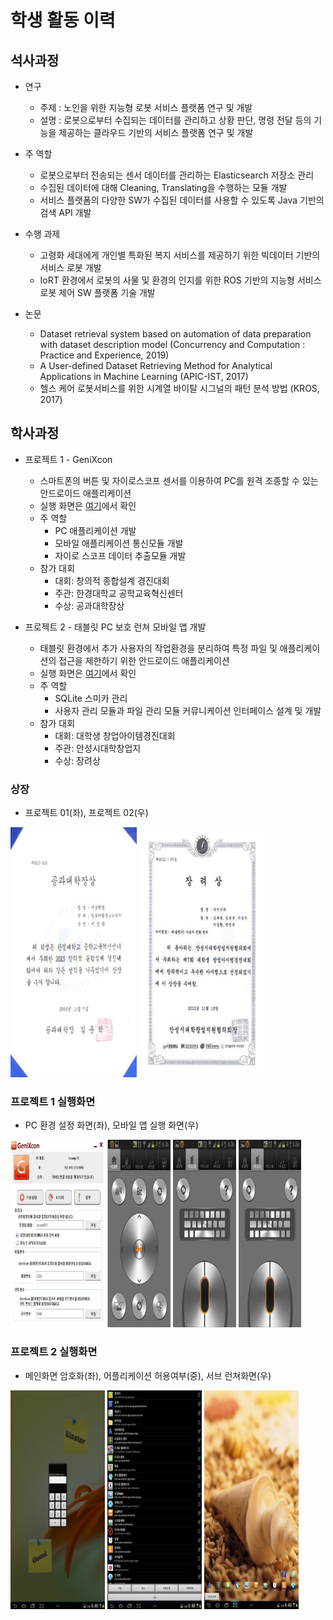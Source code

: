 
# 학생 활동 이력

## 석사과정

- 연구
  - 주제 : 노인을 위한 지능형 로봇 서비스 플랫폼 연구 및 개발
  - 설명 : 로봇으로부터 수집되는 데이터를 관리하고 상황 판단, 명령 전달 등의 기능을 제공하는 클라우드 기반의 서비스 플랫폼 연구 및 개발

- 주 역할
  - 로봇으로부터 전송되는 센서 데이터를 관리하는 Elasticsearch 저장소 관리
  - 수집된 데이터에 대해 Cleaning, Translating을 수행하는 모듈 개발
  - 서비스 플랫폼의 다양한 SW가 수집된 데이터를 사용할 수 있도록 Java 기반의 검색 API 개발

- 수행 과제
  - 고령화 세대에게 개인별 특화된 복지 서비스를 제공하기 위한 빅데이터 기반의 서비스 로봇 개발
  - IoRT 환경에서 로봇의 사물 및 환경의 인지를 위한 ROS 기반의 지능형 서비스 로봇 제어 SW 플랫폼 기술 개발

- 논문
  - Dataset retrieval system based on automation of data preparation with dataset description model (Concurrency and Computation : Practice and Experience, 2019)
  - A User-defined Dataset Retrieving Method for Analytical Applications in Machine Learning (APIC-IST, 2017)
  - 헬스 케어 로봇서비스를 위한 시계열 바이탈 시그널의 패턴 분석 방법 (KROS, 2017)

## 학사과정

- 프로젝트 1 - GeniXcon
  
  - 스마트폰의 버튼 및 자이로스코프 센서를 이용하여 PC를 원격 조종할 수 있는 안드로이드 애플리케이션
  - 실행 화면은 [여기](#프로젝트-1-실행화면 "프로젝트 2 실행화면")에서 확인
  - 주 역할    
    - PC 애플리케이션 개발
    - 모바일 애플리케이션 통신모듈 개발
    - 자이로 스코프 데이터 추출모듈 개발
  - 참가 대회
    - 대회: 창의적 종합설계 경진대회
    - 주관: 한경대학교 공학교육혁신센터
    - 수상: 공과대학장상

- 프로젝트 2 - 태블릿 PC 보호 런쳐 모바일 앱 개발

  - 태블릿 환경에서 추가 사용자의 작업환경을 분리하여 특정 파일 및 애플리케이션의 접근을 제한하기 위한 안드로이드 애플리케이션 
  - 실행 화면은 [여기](#프로젝트-2-실행화면 "프로젝트 2 실행화면")에서 확인
  - 주 역할
    - SQLite 스미카 관리
    - 사용자 관리 모듈과 파일 관리 모듈 커뮤니케이션 인터페이스 설계 및 개발
  - 참가 대회
    - 대회: 대학생 창업아이템경진대회
    - 주관: 안성시대학창업지
    - 수상: 장려상

### 상장

- 프로젝트 01(좌), 프로젝트 02(우)

<img src="assets/awards/award-2013.png" width="40%" height="400" />
<img src="assets/awards/award-2012.png" width="40%" height="400" />



### 프로젝트 1 실행화면

 -  PC 환경 설정 화면(좌), 모바일 앱 실행 화면(우)

<img src="assets/awards/award-2013-01.png" width="30%" height="300" />
<img src="assets/awards/award-2013-02.png" width="20%" height="300" />
<img src="assets/awards/award-2013-03.png" width="20%" height="300" />
<img src="assets/awards/award-2013-03.png" width="20%" height="300" />

### 프로젝트 2 실행화면

 - 메인화면 암호화(좌), 어플리케이션 허용여부(중), 서브 런쳐화면(우)

<img src="assets/awards/award-2012-01.png" width="30%" height="350" />
<img src="assets/awards/award-2012-02.png" width="30%" height="350" />
<img src="assets/awards/award-2012-03.png" width="30%" height="350" />

